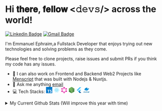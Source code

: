 # Hi 𝐭𝐡𝐞𝐫𝐞, 𝐟𝐞𝐥𝐥𝐨𝐰 <𝚍𝚎𝚟𝚜/> across the world!

[![Linkedin Badge](https://img.shields.io/badge/-LinkedIn-blue?style=flat&logo=Linkedin&logoColor=white&link=https://www.linkedin.com/in/loysupremo/)](https://www.linkedin.com/in/loysupremo/)
[![Gmail Badge](https://img.shields.io/badge/-Gmail-c14438?style=flat&logo=Gmail&logoColor=blue&link=mailto:loyboy606@gmail.com)](mailto:loyboy606@gmail.com)

I'm Emmanuel Ephraim,a Fullstack Developer that enjoys trying out new technologies and solving problems as they come. 

Please feel free to clone projects, raise issues and submit PRs if you think my code has any issues.   

<!-- - 🔭 I’m currently working on blockchain projects: **[Stackpool](https://stackpool.vercel.app)**.    -->
- 🔭 I can also work on Frontend and Backend Web2 Projects like [Menscript](https://www.menscript.com/nl) that was built with Nodejs & Nuxtjs.      
- 💬 Ask me anything [email](mailto:loyboy606@gmail.com)
- :computer: Tech Stacks: <code><img height="20" src="https://raw.githubusercontent.com/github/explore/80688e429a7d4ef2fca1e82350fe8e3517d3494d/topics/typescript/typescript.png"></code>
<code><img height="20" src="https://raw.githubusercontent.com/github/explore/80688e429a7d4ef2fca1e82350fe8e3517d3494d/topics/react/react.png"></code>
<code><img height="20" src="https://raw.githubusercontent.com/github/explore/5c058a388828bb5fde0bcafd4bc867b5bb3f26f3/topics/graphql/graphql.png"></code>
<code><img height="20" src="https://raw.githubusercontent.com/github/explore/80688e429a7d4ef2fca1e82350fe8e3517d3494d/topics/nodejs/nodejs.png"></code>
<code><img height="20" src="https://raw.githubusercontent.com/github/explore/80688e429a7d4ef2fca1e82350fe8e3517d3494d/topics/flutter/flutter.png"></code>
<code><img height="20" src="https://raw.githubusercontent.com/github/explore/80688e429a7d4ef2fca1e82350fe8e3517d3494d/topics/docker/docker.png"></code>

<details>
  <summary>My Current Github Stats (Will improve this year with time)</summary>
  <br>

  <p align="center">
    <img align="center" src="https://github-readme-stats.vercel.app/api?username=loyboy&show_icons=true&theme=dracula" alt="Loyboy Emmanuel's Github Stats" alt="Loyboy Emmanuel's Github Status" />
  </p>
</details>
